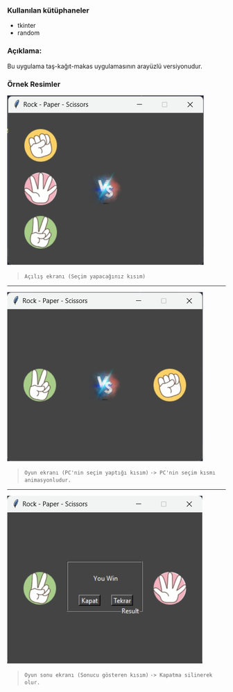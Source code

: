 ### Kullanılan kütüphaneler
* tkinter
* random

### Açıklama:
Bu uygulama taş-kağıt-makas uygulamasının arayüzlü versiyonudur. 

### Örnek Resimler

![Açılış Ekranı](https://github.com/Hamza-Eren/Rock-Paper-Scissors/blob/main/screenshot/start.jpeg)
> `Açılış ekranı (Seçim yapacağınız kısım)`
---
![Uygulama Ekranı](https://github.com/Hamza-Eren/Rock-Paper-Scissors/blob/main/screenshot/game.jpeg)
> `Oyun ekranı (PC'nin seçim yaptığı kısım)`
> `-> PC'nin seçim kısmı animasyonludur.`
---
![Oyun Sonu Ekranı](https://github.com/Hamza-Eren/Rock-Paper-Scissors/blob/main/screenshot/end.jpeg)
> `Oyun sonu ekranı (Sonucu gösteren kısım)`
> `-> Kapatma silinerek olur.`
